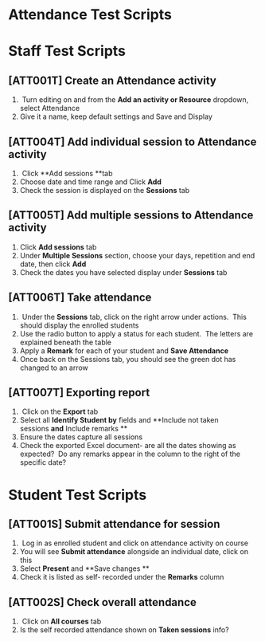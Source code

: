 # Attendance Test Scripts

# Staff Test Scripts

## \[ATT001T\] Create an Attendance activity

1.   Turn editing on and from the **Add an activity or Resource** dropdown, select Attendance
2.  Give it a name, keep default settings and Save and Display

## \[ATT004T\] Add individual session to Attendance activity

1.   Click **Add sessions **tab
2.  Choose date and time range and Click **Add**
3.  Check the session is displayed on the **Sessions** tab

## \[ATT005T\] Add multiple sessions to Attendance activity

1.  Click **Add sessions** tab
2.  Under **Multiple Sessions** section, choose your days, repetition and end date, then click **Add**
3.  Check the dates you have selected display under **Sessions** tab

## \[ATT006T\] Take attendance

1.   Under the **Sessions** tab, click on the right arrow under actions.  This should display the enrolled students
2.  Use the radio button to apply a status for each student.  The letters are explained beneath the table
3.  Apply a **Remark** for each of your student and **Save Attendance**
4.  Once back on the Sessions tab, you should see the green dot has changed to an arrow

## \[ATT007T\] Exporting report

1.   Click on the **Export** tab 
2.  Select all **Identify Student by** fields and **Include not taken sessions **and** Include remarks **
3.  Ensure the dates capture all sessions 
4.  Check the exported Excel document- are all the dates showing as expected?  Do any remarks appear in the column to the right of the specific date?

# Student Test Scripts

## \[ATT001S\] Submit attendance for session

1.   Log in as enrolled student and click on attendance activity on course
2.  You will see **Submit attendance** alongside an individual date, click on this 
3.  Select **Present** and **Save changes **
4.  Check it is listed as self- recorded under the **Remarks** column

## \[ATT002S\] Check overall attendance

1.   Click on **All courses** tab
2.  Is the self recorded attendance shown on **Taken sessions** info?

